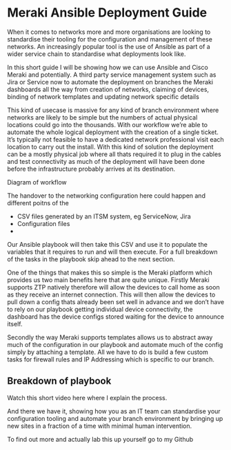 # Meraki Ansible Deployment Guide

When it comes to networks more and more organisations are looking to standardise their tooling for the configuration and management of these networks. An increasingly popular tool is the use of Ansible as part of a wider service chain to standardise what deployments look like.

In this short guide I will be showing how we can use Ansible and Cisco Meraki and potentially. A third party service management system such as Jira or Service now to automate the deployment on branches the Meraki dashboards all the way from creation of networks, claiming of devices, binding of network templates and updating network specific details

This kind of usecase is massive for any kind of branch environment where networks are likely to be simple but the numbers of actual physical locations could go into the thousands. With our workflow we’re able to automate the whole logical deployment with the creation of a single ticket. It’s typically not feasible to have a dedicated network professional visit each location to carry out the install. With this kind of solution the deployment can be a mostly physical job where all thats required it to plug in the cables and test connectivity as much of the deployment will have been done before the infrastructure probably arrives at its destination.

Diagram of workflow

The handover to the networking configuration here could happen and different poitns of the

* CSV files generated by an ITSM system, eg ServiceNow, Jira
* Configuration files 
* 

Our Ansible playbook will then take this CSV and use it to populate the variables that it requires to run and will then execute. For a full breakdown of the tasks in the playbook skip ahead to the next section.

One of the things that makes this so simple is the Meraki platform which provides us two main benefits here that are quite unique. Firstly Meraki supports ZTP natively therefore will allow the devices to call home as soon as they receive an internet connection. This will then allow the devices to pull down a config thats already been set well in advance and we don’t have to rely on our playbook getting individual device connectivity, the dashboard has the device configs stored waiting for the device to announce itself.

Secondly the way Meraki supports templates allows us to abstract away much of the configuration in our playbook and automate much of the config simply by attaching a template. All we have to do is build a few custom tasks for firewall rules and IP Addressing which is specific to our branch.

## Breakdown of playbook

Watch this short video here where I explain the process.

And there we have it, showing how you as an IT team can standardise your configuration tooling and automate your branch environment by bringing up new sites in a fraction of a time with minimal human intervention.

To find out more and actually lab this up yourself go to my Github
